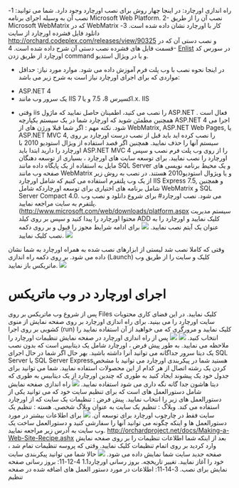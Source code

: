راه اندازی اورچارد: 
در اینجا چهار روش برای نصب اورچارد وجود دارد. شما می توانید: 
1-  نصب آن به وسیله اجرای برنامه Microsoft Web Platform.
2-  نصب آن را از طریق Microsoft WebMatrix که در WebMatrix کار با اورچارد نشان داده شده است.
3- دانلود فایل فشرده اورچارد از سایت http://orchard.codeplex.com/releases/view/90325 و نصب دستی آن که در قسمت فایل های فشرده نصب دستی آن شرح داده شده است.
4-  [Enlist](Setting-up-a-source-enlistment) در سورس کد اورچارد از طریق زدن command و یا در ویژال استدیو.
-	در اینجا نحوه نصب با وب پلت فرم آموزش داده می شود.
موارد مورد نیاز:
حداقل مواردی که برای اجرای اورچارد نیاز است به شرح زیر می باشد:
* ASP.NET 4 
* یک سرور وب مانند IIS اکسپرس 8، 7.5 و یا 7.x. IIS
-	وقتی iis  را نصب می کنید، اطمینان حاصل نمایید که ماژول ASP.NET فعال است . همچنین مطمئن شوید که اورچارد شما در یک سیستم یکپارچه ASP.NET 4 اجرا می شود.
نکته مهم : اگر شما قبلا ورژن های از WebMatrix, ASP.NET Web Pages, یا  ASP.NET MVC 4, را نصب کرده اید باید قبل از نصب درست اورچارد بر روی سیستم آنها را حذف نمایید.
همچنین اگر قصد استفاده  از ویژال استودیو 2010 با اورچارد را دارید ابتدا باید ASP.NET MVC 4 را از روی وب پلت فرم نصب و سپس اورچارد را نصب نمایید.
برای توسعه سایت های اورچارد ، بسیاری از توسعه دهنگان مایل به استفاده از یک پایگاه داده مانند SQL Server و یک محیط برنامه نویسی های صفحه وب مانند WebMatrix و یا ویژوال استودیو2010 هستند.
در نصب به روش زیر از یک وب پلتفرم استفاده می کنیم که شامل اورچارد IIS Express 7.5, و همچنین شامل برنامه های اختیاری برای توسعه اورچاردکه شامل  WebMatrix  و SQL Server Compact 4.0. می شود.
نصب اورچارد#
برای شروع دانلود و نصب وب پلتفرم  به سایت مراجعه نمایید. (http://www.microsoft.com/web/downloads/platform.aspx 
سیستم مدیریت محتوا اورچارد را پیدا کنید و سپس بر روی کیلد ADD کلیک نمایید و اورچارد را به عنوان یک آیتم نصب نمایید.
![](../Upload/screenshots_675/webpi_install_675.png)
برای ادامه شرایط مجوز را قبول و بر روی دکمه نصب کلیک نمایید.
![](../Upload/screenshots_675/Install_acceptterms.png)

وقتی که کاملا نصب شد لیستی از ابزارهای نصب شده به همراه اورچارد به شما نشان داده می شود. بر روی دکمه راه اندازی (Launch) کلیک  و سایت را از طریق وب ماتریکس باز نمایید.
![](../Upload/screenshots_675/Install_success.png)
# اجرای اورچارد در وب ماتریکس

پس از شروع وب ماتریکس بر روی Files کلیک نمایید. در این فضای کاری محتویات سایت اورچارد را می بینید.
برای راه اندازی اورچارد بر روی صفحه نمایش از منوی کشویی بر روی اجرا (run) کلیک نمایید و مرورگری که می خواهید از آن استفاده نمایید را انتخاب کنید.
![](../Upload/screenshots_675/launch_Orchard_WebMatrix_675.png)
![](../Upload/screenshots/get_started_dialog_1.png)
پس از راه اندازی اورچارد در صفحه نمایش تنظیمات اورچارد را ملاحظه می نمایید.
به طور پیش فرض ، اورچارد شامل یک دیتابیس است که بدون نصب یک دیتا سرور جداگانه می توانید آنرا داشته باشید.
بهر حال اگر شما در حال اجرای SQL Server  یا  SQL Server Expressهستید شما در پیکربندی اورچارد می توانید با مشخص کردن یک رشته اتصال از هر کدام از این محصولات استفاده نمایید.
شما می توانید برای جدول خود یک پیشوند ایجاد کنید به طوری که چندین اورچارد از یک دیتابیس به طوری که دیتا هاشون جدا گانه نگه داری می شود استفاده نمایید.
![](../Upload/screenshots_85/setup_sqlserver.png)
راه اندازی صفحه نمایش شامل دستورالعمل های است که  برای تنظیم  سایت خود که می توانید یکی از دستورالعمل های زیر را انتخاب نمایید.
پیش فرض : تنظیمات یک سایت که از اورچارد استفاده می کند.
وبلاگ : تنظیم یک سایت به عنوان وبلاگ شخصی.
هسته : تنظیم یک سایت فقط در چارچوب اورچارد برای توسعه آن.
![](../Upload/screenshots/get_started_recipe.png)
برای اطلاعات بیشتر در مورد دستورالعمل ها و اینکه چگونه می توانید آنها را سفارشی کنید و دستورالعمل ساخت یک وب سایت به آدرس زیر مراجعه نمایید.
http://orchardproject.net/docs/Making-a-Web-Site-Recipe.ashx
بعد از اینکه شما اطلاعات تنظیمات را بر روی صفحه نمایش وارد کردید بر روی اتمام تنظیمات کلیک نمایید. وقتی که پروسه تنظیمات تمام شد  ، صفحه جدید سایت شما نمایش داده می شود.
![](../Upload/screenshots_675/playground_new_page_675_1.png)
حالا شما می توانید پیکربندی سایت خود را آغاز نمایید.
تغییر تاریخچه.
بروز رسانی اورچارد1.1
4-12-11: بروز رسانی صفحه نمایش برای نصب.
3-14-11: اطلاعات در مورد دستور العمل های اضافه شده در صفحه تنظیم 
